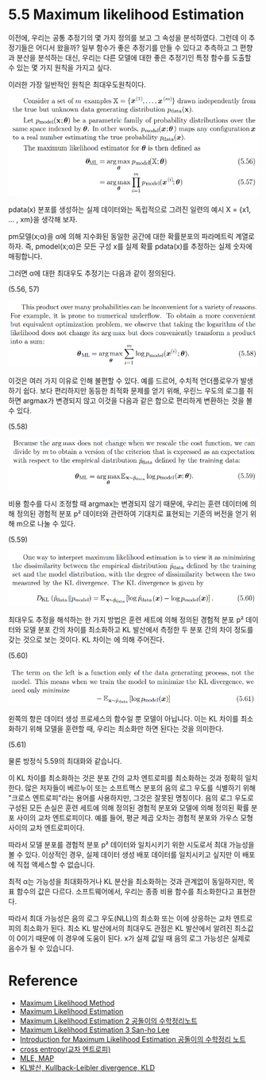 # 5.5 Maximum likelihood Estimation

이전에, 우리는 공통 추정기의 몇 가지 정의를 보고 그 속성을 분석하였다. 그런데 이 추정기들은 어디서 왔을까? 일부 함수가 좋은 추정기를 만들 수 있다고 추측하고 그 편향과 분산을 분석하는 대신, 우리는 다른 모델에 대한 좋은 추정기인 특정 함수를 도출할 수 있는 몇 가지 원칙을 가지고 싶다.

이러한 가장 일반적인 원칙은 최대우도원칙이다. 

![5.56](./img/5_56.PNG)

pdata(x) 분포를 생성하는 실제 데이터와는 독립적으로 그려진 일련의 예시 X = {x1, ... , xm}을 생각해 보자.

pm모델(x;α)을 α에 의해 지수화된 동일한 공간에 대한 확률분포의 파라메트릭 계열로 하자. 즉, pmodel(x;α)은 모든 구성 x를 실제 확률 pdata(x)를 추정하는 실제 숫자에 매핑합니다.

그러면 α에 대한 최대우도 추정기는 다음과 같이 정의된다.

(5.56, 57)

![5.58](./img/5_58.PNG)

이것은 여러 가지 이유로 인해 불편할 수 있다. 예를 드르어, 수치적 언더플로우가 발생하기 쉽다. 보다 편리하지만 동등한 최적화 문제를 얻기 위해, 우린느 우도의 로그를 취하면 argmax가 변경되지 않고 이것을 다음과 같은 합으로 편리하게 변환하는 것을 볼 수 있다.

(5.58)


![5.59](./img/5_59.PNG)

비용 함수를 다시 조정할 때 argmax는 변경되지 않기 때문에, 우리는 훈련 데이터에 의해 정의된 경험적 분포 p² 데이터와 관련하여 기대치로 표현되는 기준의 버전을 얻기 위해 m으로 나눌 수 있다.

(5.59)

![5.60](./img/5_60.PNG)

최대우도 추정을 해석하는 한 가지 방법은 훈련 세트에 의해 정의된 경험적 분포 p² 데이터와 모델 분포 간의 차이를 최소화하고 KL 발산에서 측정한 두 분포 간의 차이 정도를 갖는 것으로 보는 것이다. KL 차이는 에 의해 주어진다.

(5.60)

![5.61](./img/5_61.PNG)

왼쪽의 항은 데이터 생성 프로세스의 함수일 뿐 모델이 아닙니다. 이는 KL 차이를 최소화하기 위해 모델을 훈련할 때, 우리는 최소화만 하면 된다는 것을 의미한다.

(5.61)

물론 방정식 5.59의 최대화와 같습니다.

이 KL 차이를 최소화하는 것은 분포 간의 교차 엔트로피를 최소화하는 것과 정확히 일치한다. 많은 저자들이 베르누이 또는 소프트맥스 분포의 음의 로그 우도를 식별하기 위해 "크로스 엔트로피"라는 용어를 사용하지만, 그것은 잘못된 명칭이다. 음의 로그 우도로 구성된 모든 손실은 훈련 세트에 의해 정의된 경험적 분포와 모델에 의해 정의된 확률 분포 사이의 교차 엔트로피이다. 예를 들어, 평균 제곱 오차는 경험적 분포와 가우스 모형 사이의 교차 엔트로피이다.


따라서 모델 분포를 경험적 분포 p² 데이터와 일치시키기 위한 시도로서 최대 가능성을 볼 수 있다. 이상적인 경우, 실제 데이터 생성 배포 데이터를 일치시키고 싶지만 이 배포에 직접 액세스할 수 없습니다.

최적 α는 가능성을 최대화하거나 KL 분산을 최소화하는 것과 관계없이 동일하지만, 목표 함수의 값은 다르다. 소프트웨어에서, 우리는 종종 비용 함수를 최소화한다고 표현한다.

따라서 최대 가능성은 음의 로그 우도(NLL)의 최소화 또는 이에 상응하는 교차 엔트로피의 최소화가 된다. 최소 KL 발산에서의 최대우도 관점은 KL 발산에서 알려진 최소값이 0이기 때문에 이 경우에 도움이 된다. x가 실제 값일 때 음의 로그 가능성은 실제로 음수가 될 수 있습니다.


# Reference
- [Maximum Likelihood Method](https://junha1125.tistory.com/24)
- [Maximum Likelihood Estimation](https://seungtae-jeff.tistory.com/entry/%ED%86%B5%EA%B3%84%ED%95%99-1-%EC%B5%9C%EB%8C%80%EC%9A%B0%EB%8F%84%EC%B6%94%EC%A0%95%EB%B2%95)
- [Maximum Likelihood Estimation 2 공돌이의 수학정리노트](https://angeloyeo.github.io/2020/07/17/MLE.html)
- [Maximum Likelihood Estimation 3 San-ho Lee](https://www.youtube.com/watch?v=sOtkPm_1GYw&ab_channel=SanghoLee)
- [Introduction for Maximum Likelihood Estimation 공돌이의 수학정리 노트](https://www.youtube.com/watch?v=XhlfVtGb19c&feature=emb_title)
- [cross entropy(교차 엔트로피)](https://hyunw.kim/blog/2017/10/26/Cross_Entropy.html)
- [MLE, MAP](https://niceguy1575.tistory.com/entry/MLE-vs-MAP-Maximum-Likelihood-or-Maximum-a-Posteriori)
- [KL발산, Kullback-Leibler divergence, KLD](https://ko.wikipedia.org/wiki/%EC%BF%A8%EB%B0%B1-%EB%9D%BC%EC%9D%B4%EB%B8%94%EB%9F%AC_%EB%B0%9C%EC%82%B0)